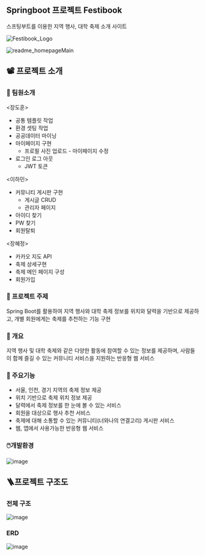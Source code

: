 ## Springboot 프로젝트 Festibook
스프팅부트를 이용한 지역 행사, 대학 축제 소개 사이트

![Festibook_Logo](https://github.com/GoldenPearls/festibook/assets/135237155/2b720ecf-83b6-4755-b470-1f51b30839fc)

![readme_homepageMain](https://github.com/GoldenPearls/festibook/assets/135237155/ac195023-1612-44fe-9255-87cb4161a27b)




## 📽️ 프로젝트 소개

### 📍 팀원소개
<장도훈>            
- 공통 템플릿 작업
- 환경 셋팅 작업
- 공공데이터 마이닝
- 마이페이지 구현
     - 프로필 사진 업로드
      - 마이페이지 수정
- 로그인 로그 아웃
     - JWT 토큰
 
       
<이하민>
- 커뮤니티 게시판 구현
    - 게시글 CRUD
    - 관리자 페이지
- 아이디 찾기
- PW 찾기
- 회원탈퇴


<장혜정>
- 카카오 지도 API
- 축제 상세구현
- 축제 메인 페이지 구성
- 회원가입
### 📍 프로젝트 주제
Spring Boot를 활용하여 지역 행사와 대학 축제 정보를 위치와 달력을 기반으로 제공하고, 개별 회원에게는 축제를 추천하는 기능 구현

### 📍 개요
지역 행사 및 대학 축제와 같은 다양한 활동에 참여할 수 있는 정보를 제공하며, 사람들이 함께 즐길 수 있는 커뮤니티 서비스을 지원하는 반응형 웹 서비스

### 📍 주요기능 
- 서울, 인천, 경기 지역의 축제 정보 제공
- 위치 기반으로 축제 위치 정보 제공
- 달력에서 축제 정보를 한 눈에 볼 수 있는 서비스
- 회원을 대상으로 행사 추천 서비스
- 축제에 대해 소통할 수 있는 커뮤니티(너와나의 연결고리) 게시판 서비스
- 웹, 앱에서 사용가능한 반응형 웹 서비스
   


### 🖱️개발환경
![image](https://github.com/GoldenPearls/festibook/assets/135237155/8e9354ee-3743-48f3-9104-6827c2712eb8)



## 🪜프로젝트 구조도
### 전체 구조
![image](https://github.com/GoldenPearls/festibook/assets/135237155/ace4bb26-67bb-44d5-8361-b5b6f0147444)





### ERD
![image](https://github.com/GoldenPearls/festibook/assets/135237155/110f03e3-ff1b-49e0-aa70-08ad7f1ac158)



